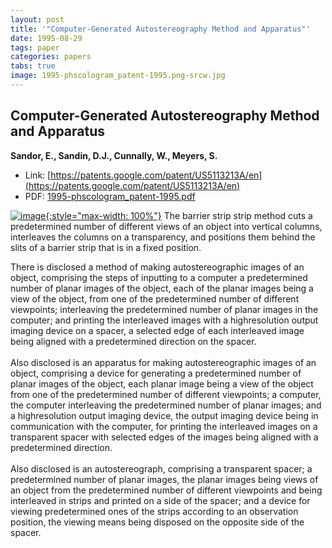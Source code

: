 ```yaml
---
layout: post
title: '"Computer-Generated Autostereography Method and Apparatus"'
date: 1995-08-29
tags: paper
categories: papers
tabs: true
image: 1995-phscologram_patent-1995.png-srcw.jpg
---
```


## Computer-Generated Autostereography Method and Apparatus
**Sandor, E., Sandin, D.J., Cunnally, W., Meyers, S.**
- Link: [https://patents.google.com/patent/US5113213A/en](https://patents.google.com/patent/US5113213A/en)
- PDF: [1995-phscologram_patent-1995.pdf](/documents/1995-phscologram_patent-1995.pdf)


[![image](https://www.evl.uic.edu/output/originals/1995-phscologram_patent-1995.png-srcw.jpg){:style="max-width: 100%"}](https://www.evl.uic.edu/output/originals/1995-phscologram_patent-1995.png-srcw.jpg)
The barrier strip strip method cuts a predetermined number of different views of an object into vertical columns, interleaves the columns on a transparency, and positions them behind the slits of a barrier strip that is in a fixed position.

There is disclosed a method of making autostereo­graphic images of an object, comprising the steps of inputting to a computer a predetermined number of planar images of the object, each of the planar images being a view of the object, from one of the predetermined number of different viewpoints; interleaving the predetermined number of planar images in the com­puter; and printing the interleaved images with a high­resolution output imaging device on a spacer, a selected edge of each interleaved image being aligned with a predetermined direction on the spacer.<br><br>
Also disclosed is an apparatus for making autostereo­graphic images of an object, comprising a device for generating a predetermined number of planar images of the object, each planar image being a view of the object from one of the predetermined number of different viewpoints; a computer, the computer interleaving the predetermined number of planar images; and a high­resolution output imaging device, the output imaging device being in communication with the computer, for printing the interleaved images on a transparent spacer with selected edges of the images being aligned with a predetermined direction.<br><br>
Also disclosed is an autostereograph, comprising a transparent spacer; a predetermined number of planar images, the planar images being views of an object from the predetermined number of different viewpoints and being interleaved in strips and printed on a side of the spacer; and a device for viewing predetermined ones of the strips according to an observation position, the viewing means being disposed on the opposite side of the spacer.